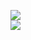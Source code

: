[![](https://img.shields.io/badge/Made%20With-Github%20Spray-lightgrey.svg?style=for-the-badge&logo=github)](https://github.com/Annihil/github-spray#20107)  
[![](https://i.imgur.com/2DrTn0Z.gif)](https://github.com/Annihil/github-spray)